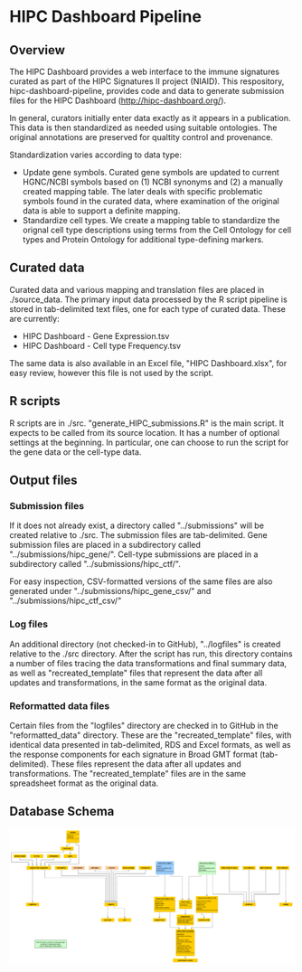 # HIPC Dashboard Pipeline
## Overview
The HIPC Dashboard provides a web interface to the immune signatures curated as part of the HIPC Signatures II project (NIAID).
This respository, hipc-dashboard-pipeline, provides code and data to generate submission files for the HIPC Dashboard (http://hipc-dashboard.org/).

In general, curators initially enter data exactly as it appears in a publication.  This data is then standardized as needed using suitable ontologies.  The original annotations are preserved for qualtity control and provenance.

Standardization varies according to data type:
* Update gene symbols.  Curated gene symbols are updated to current HGNC/NCBI symbols based on (1) NCBI synonyms and (2) a manually created mapping table.  The later deals with specific problematic symbols found in the curated data, where examination of the original data is able to support a definite mapping.
* Standardize cell types.  We create a mapping table to standardize the orignal cell type descriptions using terms from the Cell Ontology for cell types and Protein Ontology for additional type-defining markers.

## Curated data
Curated data and various mapping and translation files are placed in ./source_data.
The primary input data processed by the R script pipeline is stored in tab-delimited text files, one for each type of curated data.  These are currently:
* HIPC Dashboard - Gene Expression.tsv
* HIPC Dashboard - Cell type Frequency.tsv

The same data is also available in an Excel file, "HIPC Dashboard.xlsx", for easy review, however this file is not used by the script.

## R scripts
R scripts are in ./src.
"generate_HIPC_submissions.R" is the main script.  It expects to be called from its source location.
It has a number of optional settings at the beginning.  In particular, one can choose to run the script for the gene data or the cell-type data.

## Output files
### Submission files
If it does not already exist, a directory called "../submissions" will be created relative to ./src.
The submission files are tab-delimited.
Gene submission files are placed in a subdirectory called "../submissions/hipc_gene/".
Cell-type submissions are placed in a subdirectory called "../submissions/hipc_ctf/".

For easy inspection, CSV-formatted versions of the same files are also generated under "../submissions/hipc_gene_csv/" and "../submissions/hipc_ctf_csv/"

### Log files
An additional directory (not checked-in to GitHub), "../logfiles" is created relative to the ./src directory.  After the script has run, this directory contains a number of files tracing the data transformations and final summary data, as well as "recreated_template" files that represent the data after all updates and transformations, in the same format as the original data.

### Reformatted data files
Certain files from the "logfiles" directory are checked in to GitHub in the "reformatted_data" directory.  These are the "recreated_template" files, with identical data presented in tab-delimited, RDS and Excel formats, as well as the response components for each signature in Broad GMT format (tab-delimited).  These files represent the data after all updates and transformations. The "recreated_template" files are in the same spreadsheet format as the original data.


## Database Schema
![Dashboard DB schema](hipc_dashboard_data_model_simple.png)
